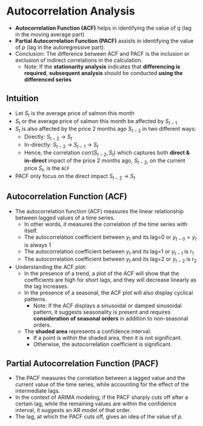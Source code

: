 # Autocorrelation Analysis

- **Autocorrelation Function (ACF)** helps in identifying the value of $q$ (lag in the moving average part)
- **Partial Autocorrelation Function (PACF)** assists in identifying the value of $p$ (lag in the autoregressive part).
- Conclusion: The difference between ACF and PACF is the inclusion or exclusion of indirect correlations in the calculation.
  - Note: If the **stationarity analysis** indicates that **differencing is required**, **subsequent analysis** should be conducted **using the differenced series**

## Intuition

- Let $S_t$ is the average price of salmon this month
- $S_t$ or the average price of salmon this month be affected by $S_{t-1}$
- $S_t$ is also affected by the price 2 months ago $S_{t-2}$ in two different ways:
  - Directly: $S_{t-2}$ &#8594; $S_t$
  - In-directly: $S_{t-2}$ &#8594; $S_{t-1}$ &#8594; $S_t$
  - Hence, the correlation $corr(S_{t-2}, S_t)$ which captures both **direct & in-direct** impact of the price 2 months ago, $S_{t-2}$, on the current price $S_t$, is the `ACF`
- PACF only focus on the direct impact $S_{t-2}$ &#8594; $S_t$

## Autocorrelation Function (ACF)

- The autocorrelation function (ACF) measures the linear relationship between lagged values of a time series.
  - In other words, it measures the correlation of the time series with itself.
  - The autocorrelation coefficient between $y_t$ and its lag=0 or $y_{t-0}=y_t$ is always $1$
  - The autocorrelation coefficient between $y_t$ and its lag=1 or $y_{t-1}$ is $r_1$
  - The autocorrelation coefficient between $y_t$ and its lag=2 or $y_{t-2}$ is $r_2$
- Understanding the ACF plot:
  - In the presence of a trend, a plot of the ACF will show that the coefficients are high for short lags, and they will decrease linearly as the lag increases.
  - In the presence of a seasonal, the ACF plot will also display cyclical patterns.
    - Note: If the ACF displays a sinusoidal or damped sinusoidal pattern, it suggests seasonality is present and requires **consideration of seasonal orders** in addition to non-seasonal orders.
  - The **shaded area** represents a confidence interval.
    - If a point is within the shaded area, then it is not significant.
    - Otherwise, the autocorrelation coefficient is significant.

## Partial Autocorrelation Function (PACF)

- The PACF measures the correlation between a lagged value and the current value of the time series, while accounting for the effect of the intermediate lags.
- In the context of ARIMA modeling, if the PACF sharply cuts off after a certain lag, while the remaining values are within the confidence interval, it suggests an AR model of that order.
- The lag, at which the PACF cuts off, gives an idea of the value of $p$.
